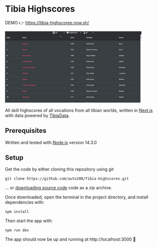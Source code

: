 # Tibia Highscores

DEMO 👉 https://tibia-highscores.now.sh/

<img src="preview.gif" alt="preview" width="450px">

All skill highscores of all vocations from all tibian worlds, written in [Next.js](https://github.com/zeit/next.js/) with data powered by [TibiaData](https://tibiadata.com).

## Prerequisites

Written and tested with [Node.js](https://nodejs.org) version 14.3.0

## Setup

Get the code by either cloning this repository using git

```
git clone https://github.com/auto200/Tibia-Highscores.git
```

... or [downloading source code](https://github.com/auto200/Tibia-Highscores/archive/master.zip) code as a zip archive.

Once downloaded, open the terminal in the project directory, and install dependencies with:

```
npm install
```

Then start the app with:

```
npm run dev
```

The app should now be up and running at http://localhost:3000 🚀
